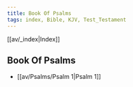 ```yaml
---
title: Book Of Psalms
tags: index, Bible, KJV, Test_Testament
---
```


[[av/_index|Index]]

## Book Of Psalms

- [[av/Psalms/Psalm 1|Psalm 1]]
